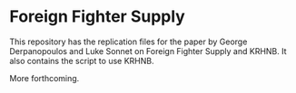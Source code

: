# Foreign Fighter Supply

This repository has the replication files for the paper by George Derpanopoulos and Luke Sonnet on Foreign Fighter Supply and KRHNB. It also contains the script to use KRHNB.

More forthcoming.
